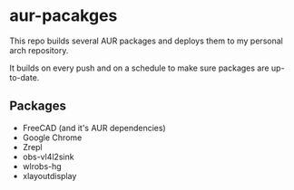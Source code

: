 # aur-pacakges

This repo builds several AUR packages and deploys them to my personal arch repository.

It builds on every push and on a schedule to make sure packages are up-to-date.

## Packages

- FreeCAD (and it's AUR dependencies)
- Google Chrome
- Zrepl
- obs-vl4l2sink
- wlrobs-hg
- xlayoutdisplay
